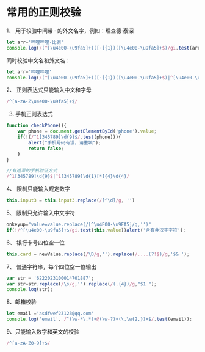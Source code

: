 #  常用的正则校验

1、  用于校验中间带 · 的外文名字，例如：理查德·泰深
```javascript
let arr='哔哩哔哩·比例'
console.log(/(^[\u4e00-\u9fa5]+)([·]{1})([\u4e00-\u9fa5]+$)/gi.test(arr));
```
同时校验中文名和外文名：
```javascript
let arr='哔哩哔哩'
console.log(/(^[\u4e00-\u9fa5]+)([·]{1})([\u4e00-\u9fa5]+$)|^[\u4e00-\u9fa5]+$/gi.test(arr));
```


2、 正则表达式只能输入中文和字母
```javascript
/^[a-zA-Z\u4e00-\u9fa5]+$/
```

3.  手机正则表达式
```javascript
function checkPhone(){ 
    var phone = document.getElementById('phone').value;
    if(!(/^1[345789]\d{9}$/.test(phone))){ 
        alert("手机号码有误，请重填");  
        return false; 
    } 
}

//有遮罩的手机验证方式
/^1[345789]\d{9}$|^1[345789]\d{1}[*]{4}\d{4}/
```

4、  限制只能输入规定数字
```javascript
this.input3 = this.input3.replace(/[^\d]/g, '')
```

5、  限制只允许输入中文字符
````javascript
onkeyup="value=value.replace(/[^\u4E00-\u9FA5]/g,'')"
if(!/^[\u4e00-\u9fa5]+$/gi.test(this.value))alert('含有非汉字字符');
````

6、  银行卡号四位空一位
```javascript
this.card = newValue.replace(/\D/g,'').replace(/....(?!$)/g,'$& ');
```

7、  普通字符串，每个四位空一位输出
```javascript
var str = '6222023100014701887';
var str=str.replace(/\s/g,'').replace(/(.{4})/g,"$1 ");
console.log(str);
```

8、邮箱校验
```javascript
let email ='asdfwef23123@qq.com'
console.log('email', /^(\w-*\.*)+@(\w-?)+(\.\w{2,})+$/.test(email));
```

9、只能输入数字和英文的校验
```javascript
/^[a-zA-Z0-9]+$/
```